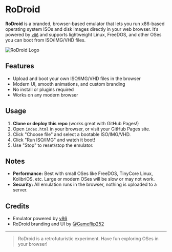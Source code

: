 # RoDroid

**RoDroid** is a branded, browser-based emulator that lets you run x86-based operating system ISOs and disk images directly in your web browser. It’s powered by [`v86`](https://github.com/copy/v86) and supports lightweight Linux, FreeDOS, and other OSes you can boot from ISO/IMG/VHD files.

![RoDroid Logo](assets/logo.svg)

## Features

- Upload and boot your own ISO/IMG/VHD files in the browser
- Modern UI, smooth animations, and custom branding
- No install or plugins required
- Works on any modern browser

## Usage

1. **Clone or deploy this repo** (works great with GitHub Pages!)
2. Open `index.html` in your browser, or visit your GitHub Pages site.
3. Click "Choose file" and select a bootable ISO/IMG/VHD.
4. Click "Run ISO/IMG" and watch it boot!
5. Use "Stop" to reset/stop the emulator.

## Notes

- **Performance:** Best with small OSes like FreeDOS, TinyCore Linux, KolibriOS, etc. Large or modern OSes will be slow or may not work.
- **Security:** All emulation runs in the browser, nothing is uploaded to a server.

## Credits

- Emulator powered by [v86](https://github.com/copy/v86)
- RoDroid branding and UI by [@Gameflip252](https://github.com/Gameflip252)

---

> RoDroid is a retrofuturistic experiment. Have fun exploring OSes in your browser!
